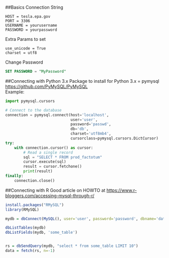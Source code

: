 ##Basics
Connection String  
```
HOST = tesla.epa.gov
PORT = 3306
USERNAME = yourusername
PASSWORD = yourpassword
```
Extra Params to set
```
use_unicode = True
charset = utf8
```

Change Password
```SQL
SET PASSWORD = "MyPassword"
```

##Connecting with Python 3.x
Package to install for Python 3.x = pymysql https://github.com/PyMySQL/PyMySQL  
Example:
```python
import pymysql.cursors

# Connect to the database
connection = pymysql.connect(host='localhost',
                             user='user',
                             password='passwd',
                             db='db',
                             charset='utf8mb4',
                             cursorclass=pymysql.cursors.DictCursor)
try:
    with connection.cursor() as cursor:
        # Read a single record
        sql = "SELECT * FROM prod_factotum"
        cursor.execute(sql)
        result = cursor.fetchone()
        print(result)
finally:
    connection.close()
```
##Connecting with R
Good article on HOWTO at https://www.r-bloggers.com/accessing-mysql-through-r/
```R
install.packages("RMySQL")
library(RMySQL)

mydb = dbConnect(MySQL(), user='user', password='password', dbname='database_name', host='host')

dbListTables(mydb)
dbListFields(mydb, 'some_table')


rs = dbSendQuery(mydb, "select * from some_table LIMIT 10")
data = fetch(rs, n=-1)
```



